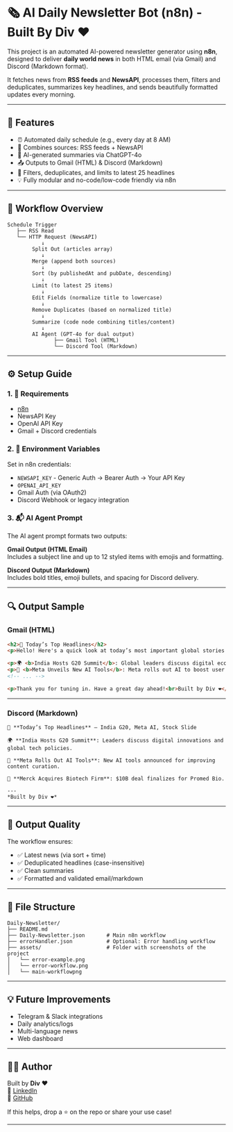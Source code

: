 # 🗞️ AI Daily Newsletter Bot (n8n) - Built By Div ❤️

This project is an automated AI-powered newsletter generator using **n8n**, designed to deliver **daily world news** in both HTML email (via Gmail) and Discord (Markdown format). 

It fetches news from **RSS feeds** and **NewsAPI**, processes them, filters and deduplicates, summarizes key headlines, and sends beautifully formatted updates every morning.

---

## 📌 Features

- ⏰ Automated daily schedule (e.g., every day at 8 AM)
- 📰 Combines sources: RSS feeds + NewsAPI
- 🧠 AI-generated summaries via ChatGPT-4o
- 📤 Outputs to Gmail (HTML) & Discord (Markdown)
- 🧹 Filters, deduplicates, and limits to latest 25 headlines
- 💡 Fully modular and no-code/low-code friendly via n8n

---

## 🔁 Workflow Overview

```
Schedule Trigger
   ├── RSS Read
   └── HTTP Request (NewsAPI)
           ↓
        Split Out (articles array)
           ↓
        Merge (append both sources)
           ↓
        Sort (by publishedAt and pubDate, descending)
           ↓
        Limit (to latest 25 items)
           ↓
        Edit Fields (normalize title to lowercase)
           ↓
        Remove Duplicates (based on normalized title)
           ↓
        Summarize (code node combining titles/content)
           ↓
        AI Agent (GPT-4o for dual output)
               ├── Gmail Tool (HTML)
               └── Discord Tool (Markdown)
```

---

## ⚙️ Setup Guide

### 1. 🧠 Requirements
- [n8n](https://n8n.io/)
- NewsAPI Key
- OpenAI API Key
- Gmail + Discord credentials

### 2. 🔑 Environment Variables
Set in n8n credentials:
- `NEWSAPI_KEY` - Generic Auth -> Bearer Auth -> Your API Key
- `OPENAI_API_KEY`
- Gmail Auth (via OAuth2)
- Discord Webhook or legacy integration

### 3. 📬 AI Agent Prompt

The AI agent prompt formats two outputs:

**Gmail Output (HTML Email)**  
Includes a subject line and up to 12 styled items with emojis and formatting.

**Discord Output (Markdown)**  
Includes bold titles, emoji bullets, and spacing for Discord delivery.

---

## 🔍 Output Sample

### Gmail (HTML)

```html
<h2>📰 Today’s Top Headlines</h2>
<p>Hello! Here's a quick look at today’s most important global stories:</p>

<p>🌍 <b>India Hosts G20 Summit</b>: Global leaders discuss digital economy policies.</p>
<p>🧠 <b>Meta Unveils New AI Tools</b>: Meta rolls out AI to boost user personalization.</p>
<!-- ... -->

<p>Thank you for tuning in. Have a great day ahead!<br>Built by Div ❤️</p>
```

---

### Discord (Markdown)

```
📰 **Today’s Top Headlines** – India G20, Meta AI, Stock Slide

🌍 **India Hosts G20 Summit**: Leaders discuss digital innovations and global tech policies.

🧠 **Meta Rolls Out AI Tools**: New AI tools announced for improving content curation.

💼 **Merck Acquires Biotech Firm**: $10B deal finalizes for Promed Bio.

---
*Built by Div ❤️*
```

---

## 🧪 Output Quality

The workflow ensures:
- ✅ Latest news (via sort + time)
- ✅ Deduplicated headlines (case-insensitive)
- ✅ Clean summaries
- ✅ Formatted and validated email/markdown

---

## 📂 File Structure

```
Daily-Newsletter/
├── README.md
├── Daily-Newsletter.json       # Main n8n workflow
├── errorHandler.json           # Optional: Error handling workflow
├── assets/                     # Folder with screenshots of the project
│   └── error-example.png
│   └── error-workflow.png
│   └── main-workflowpng
```

---

## 💡 Future Improvements

- Telegram & Slack integrations
- Daily analytics/logs
- Multi-language news
- Web dashboard

---

## 👨‍💻 Author

Built by **Div** ❤️  
🔗 [LinkedIn](https://www.linkedin.com/in/notdiv)  
🔗 [GitHub](https://github.com/divcreates)

If this helps, drop a ⭐ on the repo or share your use case!

---

